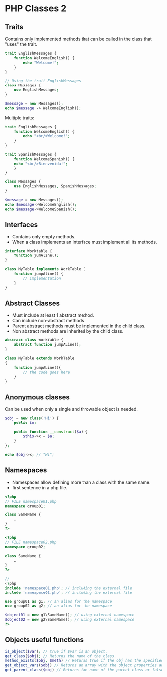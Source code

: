# PHP Classes 2

## Traits

Contains only implemented methods that can be called in the class that "uses" the trait.

```php
trait EnglishMessages {
    function WelcomeEnglish() {
        echo "Welcome!";
    }
}

// Using the trait EnglishMessages
class Messages {
    use EnglishMessages;
}

$message = new Messages();
echo $message -> WelcomeEnglish();
```

Multiple traits:

```php
trait EnglishMessages {
    function WelcomeEnglish() {
        echo "<br/>Welcome!";
    }
}

trait SpanishMessages {
    function WelcomeSpanish() {
    echo "<br/>Bienvenida!";
    }
} 

class Messages {
    use EnglishMessages, SpanishMessages;
}

$message = new Messages();
echo $message->WelcomeEnglish();
echo $message->WelcomeSpanish();
```

## Interfaces

- Contains only empty methods.
- When a class implements an interface must implement all its methods.

```php
interface Worktable {
    function jumAline();
}

class MyTable implements WorkTable {
    function jumpAline() {
        // implementation
    }
}
```

## Abstract Classes

- Must include at least 1 abstract method.
- Can include non-abstract methods
- Parent abstract methods must be implemented in the child class.
- Non abstract methods are inherited by the child class.

```php
abstract class WorkTable {
    abstract function jumpALine();
}

class MyTable extends WorkTable
{
    function jumpALine(){
        // the code goes here
    }
}
```

## Anonymous classes

Can be used when only a single and throwable object is needed.

```php
$obj = new class('Hi') {
    public $x;
    
    public function __construct($a) {
        $this->x = $a;
    }
};

echo $obj->x; // "Hi";
```

## Namespaces

- Namespaces allow defining more than a class with the same name.
- first sentence in a php file.

```php
<?php
// FILE namespace01.php
namespace group01;

class SameName {
    …
}
?>

<?php
// FILE namespace02.php
namespace group02;

class SameName {
    …
}
?>

//
<?php
include 'namespace01.php'; // including the external file
include 'namespace02.php'; // including the external file

use group01 as g1; // an alias for the namespace
use group02 as g2; // an alias for the namespace

$object01 = new g1\SameName(); // using external namespace
$object02 = new g2\SameName(); // using external namespace
?>
```

## Objects useful functions

```php
is_object($var); // true if $var is an object.
get_class($obj); // Returns the name of the class.
method_exists($obj, $meth) // Returns true if the obj has the specified method.
get_object_vars($obj) // Returns an array with the object properties and their values.
get_parent_class($obj) // Returns the name of the parent class or false if there is none.
```
